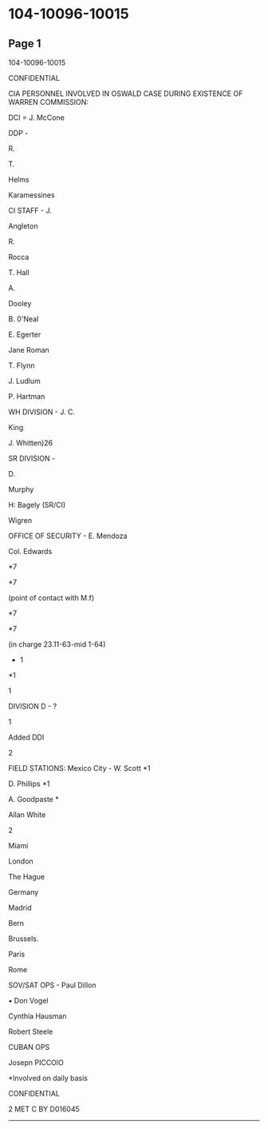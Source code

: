 # 104-10096-10015

## Page 1

104-10096-10015

CONFIDENTIAL

CIA PERSONNEL INVOLVED IN OSWALD CASE DURING EXISTENCE OF WARREN COMMISSION:

DCI = J. McCone

DDP -

R.

T.

Helms

Karamessines

CI STAFF - J.

Angleton

R.

Rocca

T. Hall

A.

Dooley

B. 0'Neal

E. Egerter

Jane Roman

T. Flynn

J. Ludlum

P. Hartman

WH DIVISION - J. C.

King

J. Whitten)26

SR DIVISION -

D.

Murphy

H: Bagely (SR/CI)

Wigren

OFFICE OF SECURITY - E. Mendoza

Col. Edwards

*7

*7

(point of contact with M.f)

*7

*7

(in charge 23.11-63-mid 1-64)

* 1

*1

1

DIVISION D - ?

1

Added DDI

2

FIELD STATIONS: Mexico City - W. Scott *1

D. Phillips *1

A. Goodpaste *

Allan White

2

Miami

London

The Hague

Germany

Madrid

Bern

Brussels.

Paris

Rome

SOV/SAT OPS - Paul Dillon

• Don Vogel

Cynthia Hausman

Robert Steele

CUBAN OPS

Josepn PICCOlO

*Involved on daily basis

CONFIDENTIAL

2 MET C BY D016045

---

